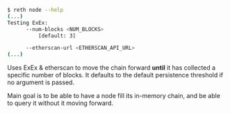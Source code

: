 
```bash
$ reth node --help
(...)
Testing ExEx:
      --num-blocks <NUM_BLOCKS>
          [default: 3]

      --etherscan-url <ETHERSCAN_API_URL>
(...)     
```

Uses ExEx & etherscan to move the chain forward **until** it has collected a specific number of blocks. It defaults to the default persistence threshold if no argument is passed.

Main goal is to be able to have a node fill its in-memory chain, and be able to query it without it moving forward.
